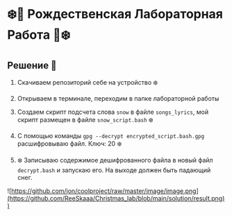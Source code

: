 # :snowflake::christmas_tree: Рождественская Лабораторная Работа  :gift::snowflake:

## Решение :gift:

1) Скачиваем репозиторий себе на устройство :snowflake: 

2) Открываем в терминале, переходим в папке лабораторной работы

3) Создаем скрипт подсчета слова ```snow``` в файле ```songs_lyrics```, мой скрипт размещен в файле ```snow_script.bash``` :snowflake:

4) С помощью команды ```gpg --decrypt encrypted_script.bash.gpg``` расшифровываю файл. Ключ: 20 :snowflake:

5) :snowflake: Записываю содержимое дешифрованного файла в новый файл ```decrypt.bash``` и запускаю его. На выходе должен быть падающий снег.

![https://github.com/jon/coolproject/raw/master/image/image.png](https://github.com/ReeSkaaa/Christmas_lab/blob/main/solution/result.png))


